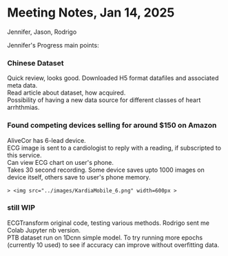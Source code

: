 # Meeting Notes, Jan 14, 2025  
Jennifer, Jason, Rodrigo  

Jennifer's Progress main points:  

### Chinese Dataset  
Quick review, looks good. Downloaded H5 format datafiles and associated meta data.  
Read article about dataset, how acquired.  
Possibility of having a new data source for different classes of heart arrhthmias.   

### Found competing devices selling for around $150 on Amazon  
AliveCor has 6-lead device.  
ECG image is sent to a cardiologist to reply with a reading, if subscripted to this service.  
Can view ECG chart on user's phone.  
Takes 30 second recording.  Some device saves upto 1000 images on device itself, others save to user's phone memory.  

    > <img src="../images/KardiaMobile_6.png" width=600px >  

### still WIP  
ECGTransform original code, testing various methods.  Rodrigo sent me Colab Jupyter nb version.  
PTB dataset run on 1Dcnn simple model.  To try running more epochs (currently 10 used) to see if accuracy can improve without overfitting data.  


